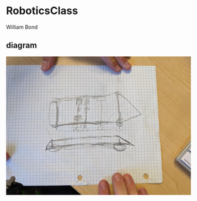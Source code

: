 # RoboticsClass

William Bond

## diagram 

![diagram](https://github.com/WilliamBond69/RoboticsClass/blob/main/images/diagram.jpg?raw=true)

